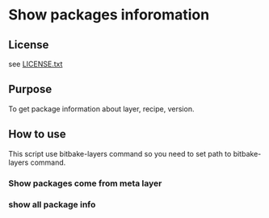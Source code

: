 # Show packages inforomation 

## License

see [LICENSE.txt](./LICENSE.txt)

## Purpose

To get package information about layer, recipe, version.

## How to use

This script use bitbake-layers command so you need to set path to bitbake-layers command.

### Show packages come from meta layer

### show all package info
